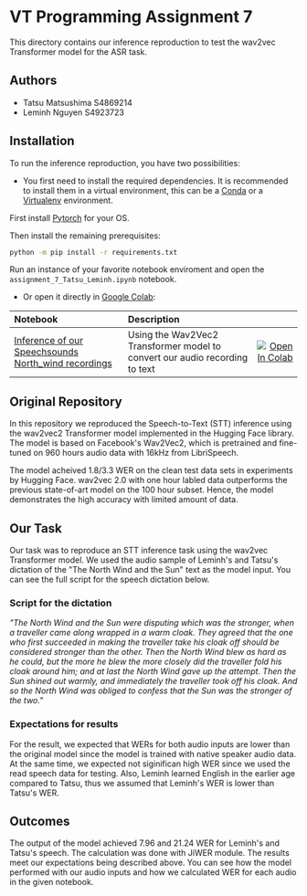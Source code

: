 # VT Programming Assignment 7

This directory contains our inference reproduction to test the wav2vec Transformer model for the ASR task.

## Authors

- Tatsu Matsushima S4869214
- Leminh Nguyen S4923723

## Installation

To run the inference reproduction, you have two possibilities:

- You first need to install the required dependencies. It is recommended to install them in a virtual environment, this can be a [Conda](https://docs.conda.io/en/latest/) or a [Virtualenv](https://virtualenv.pypa.io/en/latest/) environment.

First install [Pytorch](https://pytorch.org/get-started/locally/) for your OS.

Then install the remaining prerequisites:

```sh
python -m pip install -r requirements.txt
```

Run an instance of your favorite notebook enviroment and open the `assignment_7_Tatsu_Leminh.ipynb` notebook.

- Or open it directly in [Google Colab](https://colab.research.google.com/):

| Notebook                                                     | Description                                                  |                                                              |
| :----------------------------------------------------------- | :----------------------------------------------------------- | -----------------------------------------------------------: |
| [Inference of our Speechsounds North_wind recordings](https://colab.research.google.com/drive/1miIUmG_4x8fNbpJ0X8FrwxIJMm3SmUbx?usp=sharing) | Using the Wav2Vec2 Transformer model to convert our audio recording to text | [![Open In Colab](https://colab.research.google.com/assets/colab-badge.svg)](https://colab.research.google.com/drive/1miIUmG_4x8fNbpJ0X8FrwxIJMm3SmUbx?usp=sharing) |

## Original Repository

In this repository we reproduced the Speech-to-Text (STT) inference using the wav2vec2 Transformer model implemented in the Hugging Face library. The model is based on Facebook's Wav2Vec2, which is pretrained and fine-tuned on 960 hours audio data with 16kHz from LibriSpeech.

The model acheived 1.8/3.3 WER on the clean test data sets in experiments by Hugging Face. wav2vec 2.0 with one hour labled data outperforms the previous state-of-art model on the 100 hour subset. Hence, the model demonstrates the high accuracy with limited amount of data.

## Our Task

Our task was to reproduce an STT inference task using the wav2vec Transformer model. We used the audio sample of Leminh's and Tatsu's dictation of the "The North Wind and the Sun" text as the model input. You can see the full script for the speech dictation below.

### Script for the dictation

*"The North Wind and the Sun were disputing which was the stronger, when a traveller came along wrapped in a warm cloak. They agreed that the one who first succeeded in making the traveller take his cloak off should be considered stronger than the other. Then the North Wind blew as hard as he could, but the more he blew the more closely did the traveller fold his cloak around him; and at last the North Wind gave up the attempt. Then the Sun shined out warmly, and immediately the traveller took off his cloak. And so the North Wind was obliged to confess that the Sun was the stronger of the two."*

### Expectations for results
For the result, we expected that WERs for both audio inputs are lower than the original model since the model is trained with native speaker audio data. At the same time, we expected not siginifican high WER since we used the read speech data for testing. Also, Leminh learned English in the earlier age compared to Tatsu, thus we assumed that Leminh's WER is lower than Tatsu's WER. 

## Outcomes
The output of the model achieved 7.96 and 21.24 WER for Leminh's and Tatsu's speech. The calculation was done with JiWER module. The results meet our expectations being described above. You can see how the model performed with our audio inputs and how we calculated WER for each audio in the given notebook. 

